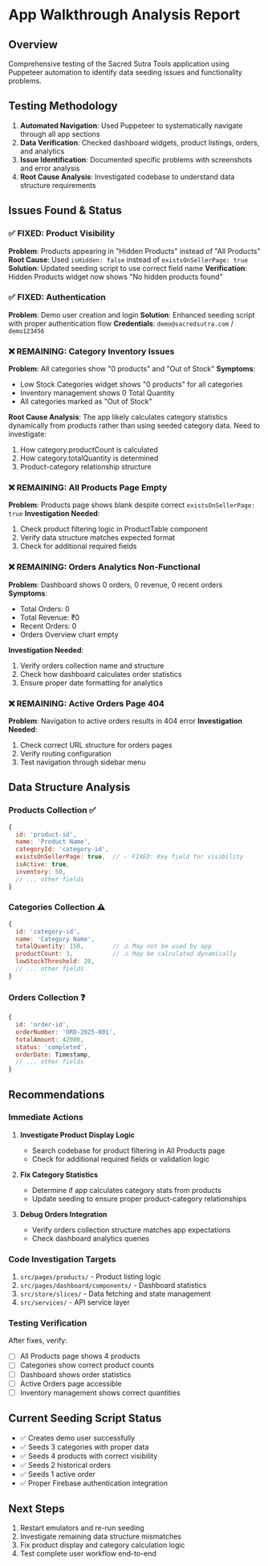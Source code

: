 # App Walkthrough Analysis Report

## Overview
Comprehensive testing of the Sacred Sutra Tools application using Puppeteer automation to identify data seeding issues and functionality problems.

## Testing Methodology
1. **Automated Navigation**: Used Puppeteer to systematically navigate through all app sections
2. **Data Verification**: Checked dashboard widgets, product listings, orders, and analytics
3. **Issue Identification**: Documented specific problems with screenshots and error analysis
4. **Root Cause Analysis**: Investigated codebase to understand data structure requirements

## Issues Found & Status

### ✅ FIXED: Product Visibility
**Problem**: Products appearing in "Hidden Products" instead of "All Products"
**Root Cause**: Used `isHidden: false` instead of `existsOnSellerPage: true`
**Solution**: Updated seeding script to use correct field name
**Verification**: Hidden Products widget now shows "No hidden products found"

### ✅ FIXED: Authentication
**Problem**: Demo user creation and login
**Solution**: Enhanced seeding script with proper authentication flow
**Credentials**: `demo@sacredsutra.com` / `demo123456`

### ❌ REMAINING: Category Inventory Issues
**Problem**: All categories show "0 products" and "Out of Stock"
**Symptoms**:
- Low Stock Categories widget shows "0 products" for all categories
- Inventory management shows 0 Total Quantity
- All categories marked as "Out of Stock"

**Root Cause Analysis**:
The app likely calculates category statistics dynamically from products rather than using seeded category data. Need to investigate:
1. How category.productCount is calculated
2. How category.totalQuantity is determined
3. Product-category relationship structure

### ❌ REMAINING: All Products Page Empty
**Problem**: Products page shows blank despite correct `existsOnSellerPage: true`
**Investigation Needed**:
1. Check product filtering logic in ProductTable component
2. Verify data structure matches expected format
3. Check for additional required fields

### ❌ REMAINING: Orders Analytics Non-Functional
**Problem**: Dashboard shows 0 orders, 0 revenue, 0 recent orders
**Symptoms**:
- Total Orders: 0
- Total Revenue: ₹0
- Recent Orders: 0
- Orders Overview chart empty

**Investigation Needed**:
1. Verify orders collection name and structure
2. Check how dashboard calculates order statistics
3. Ensure proper date formatting for analytics

### ❌ REMAINING: Active Orders Page 404
**Problem**: Navigation to active orders results in 404 error
**Investigation Needed**:
1. Check correct URL structure for orders pages
2. Verify routing configuration
3. Test navigation through sidebar menu

## Data Structure Analysis

### Products Collection ✅
```javascript
{
  id: 'product-id',
  name: 'Product Name',
  categoryId: 'category-id',
  existsOnSellerPage: true,  // ✅ FIXED: Key field for visibility
  isActive: true,
  inventory: 50,
  // ... other fields
}
```

### Categories Collection ⚠️
```javascript
{
  id: 'category-id',
  name: 'Category Name',
  totalQuantity: 150,        // ⚠️ May not be used by app
  productCount: 3,           // ⚠️ May be calculated dynamically
  lowStockThreshold: 20,
  // ... other fields
}
```

### Orders Collection ❓
```javascript
{
  id: 'order-id',
  orderNumber: 'ORD-2025-001',
  totalAmount: 42000,
  status: 'completed',
  orderDate: Timestamp,
  // ... other fields
}
```

## Recommendations

### Immediate Actions
1. **Investigate Product Display Logic**
   - Search codebase for product filtering in All Products page
   - Check for additional required fields or validation logic

2. **Fix Category Statistics**
   - Determine if app calculates category stats from products
   - Update seeding to ensure proper product-category relationships

3. **Debug Orders Integration**
   - Verify orders collection structure matches app expectations
   - Check dashboard analytics queries

### Code Investigation Targets
1. `src/pages/products/` - Product listing logic
2. `src/pages/dashboard/components/` - Dashboard statistics
3. `src/store/slices/` - Data fetching and state management
4. `src/services/` - API service layer

### Testing Verification
After fixes, verify:
- [ ] All Products page shows 4 products
- [ ] Categories show correct product counts
- [ ] Dashboard shows order statistics
- [ ] Active Orders page accessible
- [ ] Inventory management shows correct quantities

## Current Seeding Script Status
- ✅ Creates demo user successfully
- ✅ Seeds 3 categories with proper data
- ✅ Seeds 4 products with correct visibility
- ✅ Seeds 2 historical orders
- ✅ Seeds 1 active order
- ✅ Proper Firebase authentication integration

## Next Steps
1. Restart emulators and re-run seeding
2. Investigate remaining data structure mismatches
3. Fix product display and category calculation logic
4. Test complete user workflow end-to-end